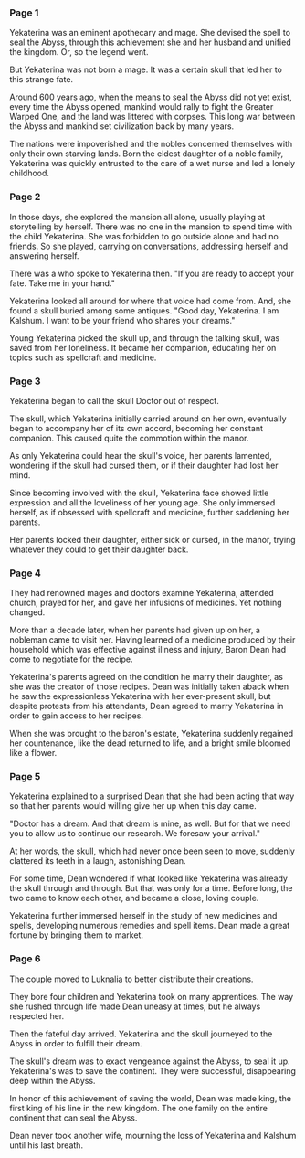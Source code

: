 ### Page 1

Yekaterina was an eminent apothecary and mage. She devised the spell to seal the Abyss, through this achievement she and her husband and unified the kingdom. Or, so the legend went.

But Yekaterina was not born a mage. It was a certain skull that led her to this strange fate.

Around 600 years ago, when the means to seal the Abyss did not yet exist, every time the Abyss opened, mankind would rally to fight the Greater Warped One, and the land was littered with corpses. This long war between the Abyss and mankind set civilization back by many years.

The nations were impoverished and the nobles concerned themselves with only their own starving lands. Born the eldest daughter of a noble family, Yekaterina was quickly entrusted to the care of a wet nurse and led a lonely childhood.

### Page 2

In those days, she explored the mansion all alone, usually playing at storytelling by herself. There was no one in the mansion to spend time with the child Yekaterina. She was forbidden to go outside alone and had no friends. So she played, carrying on conversations, addressing herself and answering herself.

There was a who spoke to Yekaterina then. "If you are ready to accept your fate. Take me in your hand."

Yekaterina looked all around for where that voice had come from. And, she found a skull buried among some antiques. "Good day, Yekaterina. I am Kalshum. I want to be your friend who shares your dreams."

Young Yekaterina picked the skull up, and through the talking skull, was saved from her loneliness. It became her companion, educating her on topics such as spellcraft and medicine.

### Page 3

Yekaterina began to call the skull Doctor out of respect.

The skull, which Yekaterina initially carried around on her own, eventually began to accompany her of its own accord, becoming her constant companion. This caused quite the commotion within the manor.

As only Yekaterina could hear the skull's voice, her parents lamented, wondering if the skull had cursed them, or if their daughter had lost her mind.

Since becoming involved with the skull, Yekaterina face showed little expression and all the loveliness of her young age. She only immersed herself, as if obsessed with spellcraft and medicine, further saddening her parents.

Her parents locked their daughter, either sick or cursed, in the manor, trying whatever they could to get their daughter back.

### Page 4

They had renowned mages and doctors examine Yekaterina, attended church, prayed for her, and gave her infusions of medicines. Yet nothing changed.

More than a decade later, when her parents had given up on her, a nobleman came to visit her. Having learned of a medicine produced by their household which was effective against illness and injury, Baron Dean had come to negotiate for the recipe.

Yekaterina's parents agreed on the condition he marry their daughter, as she was the creator of those recipes. Dean was initially taken aback when he saw the expressionless Yekaterina with her ever-present skull, but despite protests from his attendants, Dean agreed to marry Yekaterina in order to gain access to her recipes.

When she was brought to the baron's estate, Yekaterina suddenly regained her countenance, like the dead
returned to life, and a bright smile bloomed like a flower.

### Page 5

Yekaterina explained to a surprised Dean that she had been acting that way so that her parents would willing give her up when this day came.

"Doctor has a dream. And that dream is mine, as well. But for that we need you to allow us to continue our research. We foresaw your arrival."

At her words, the skull, which had never once been seen to move, suddenly clattered its teeth in a laugh, astonishing Dean.

For some time, Dean wondered if what looked like Yekaterina was already the skull through and through. But that was only for a time. Before long, the two came to know each other, and became a close, loving couple.

Yekaterina further immersed herself in the study of new medicines and spells, developing numerous remedies and spell items. Dean made a great fortune by bringing them to market.

### Page 6

The couple moved to Luknalia to better distribute their creations.

They bore four children and Yekaterina took on many apprentices. The way she rushed through life made Dean uneasy at times, but he always respected her.

Then the fateful day arrived. Yekaterina and the skull journeyed to the Abyss in order to fulfill their dream.

The skull's dream was to exact vengeance against the Abyss, to seal it up. Yekaterina's was to save the continent. They were successful, disappearing deep within the Abyss.

In honor of this achievement of saving the world, Dean was made king, the first king of his line in the new kingdom. The one family on the entire continent that can seal the Abyss.

Dean never took another wife, mourning the loss of Yekaterina and Kalshum until his last breath.